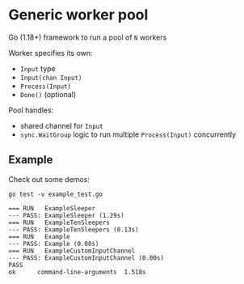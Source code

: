 # Generic worker pool

Go (1.18+) framework to run a pool of `N` workers

Worker specifies its own:
* `Input` type
* `Input(chan Input)`
* `Process(Input)`
* `Done()` (optional)

Pool handles:
* shared channel for `Input`
* `sync.WaitGroup` logic to run multiple `Process(Input)` concurrently

## Example
Check out some demos:
```
go test -v example_test.go
```
```
=== RUN   ExampleSleeper
--- PASS: ExampleSleeper (1.29s)
=== RUN   ExampleTenSleepers
--- PASS: ExampleTenSleepers (0.13s)
=== RUN   Example
--- PASS: Example (0.00s)
=== RUN   ExampleCustomInputChannel
--- PASS: ExampleCustomInputChannel (0.00s)
PASS
ok  	command-line-arguments	1.518s
```
